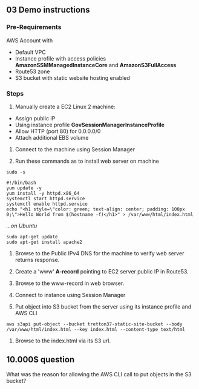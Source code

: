 ## 03 Demo instructions

### Pre-Requirements

AWS Account with

  - Default VPC
  - Instance profile with access policies **AmazonSSMManagedInstanceCore** and **AmazonS3FullAccess**
  - Route53 zone
  - S3 bucket with static website hosting enabled

### Steps

1. Manually create a EC2 Linux 2 machine:
  - Assign public IP
  - Using instance profile **GovSessionManagerInstanceProfile**
  - Allow HTTP (port 80) for 0.0.0.0/0
  - Attach additional EBS volume

1. Connect to the machine using Session Manager

1. Run these commands as to install web server on machine
```
sudo -s
```
```
#!/bin/bash
yum update -y
yum install -y httpd.x86_64
systemctl start httpd.service
systemctl enable httpd.service
echo "<h1 style=\"color: green; text-align: center; padding: 100px 0;\">Hello World from $(hostname -f)</h1>" > /var/www/html/index.html
```
*...on Ubuntu*
```
sudo apt-get update
sudo apt-get install apache2
```

1. Browse to the Public IPv4 DNS for the machine to verify web server returns response.

1. Create a 'www' **A-record** pointing to EC2 server public IP in Route53.

1. Browse to the www-record in web browser.

1. Connect to instance using Session Manager

1. Put object into S3 bucket from the server using its instance profile and AWS CLI
```
aws s3api put-object --bucket tretton37-static-site-bucket --body /var/www/html/index.html --key index.html --content-type text/html
```

1. Browse to the index.html via its S3 url.

## 10.000$ question

What was the reason for allowing the AWS CLI call to put objects in the S3 bucket?

